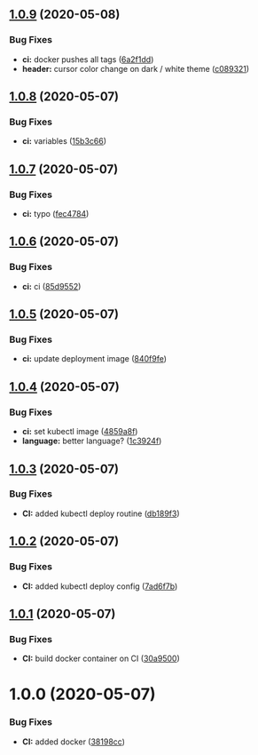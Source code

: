 ## [1.0.9](https://gitlab.crudus.no/websites/kaldheim.org-gatsby/compare/v1.0.8...v1.0.9) (2020-05-08)


### Bug Fixes

* **ci:** docker pushes all tags ([6a2f1dd](https://gitlab.crudus.no/websites/kaldheim.org-gatsby/commit/6a2f1ddf1dd131d131c754308d75537edc7dea42))
* **header:** cursor color change on dark / white theme ([c089321](https://gitlab.crudus.no/websites/kaldheim.org-gatsby/commit/c089321936a99c735ab3126ccb154952d2508732))

## [1.0.8](https://gitlab.crudus.no/websites/kaldheim.org-gatsby/compare/v1.0.7...v1.0.8) (2020-05-07)


### Bug Fixes

* **ci:** variables ([15b3c66](https://gitlab.crudus.no/websites/kaldheim.org-gatsby/commit/15b3c66aa06d1044612e27aabc5f9ee52f346949))

## [1.0.7](https://gitlab.crudus.no/websites/kaldheim.org-gatsby/compare/v1.0.6...v1.0.7) (2020-05-07)


### Bug Fixes

* **ci:** typo ([fec4784](https://gitlab.crudus.no/websites/kaldheim.org-gatsby/commit/fec47841affa15cbe39cad027bc60774797d20d1))

## [1.0.6](https://gitlab.crudus.no/websites/kaldheim.org-gatsby/compare/v1.0.5...v1.0.6) (2020-05-07)


### Bug Fixes

* **ci:** ci ([85d9552](https://gitlab.crudus.no/websites/kaldheim.org-gatsby/commit/85d95524af2d08ec5934aa2d73d97dd07b30cf42))

## [1.0.5](https://gitlab.crudus.no/websites/kaldheim.org-gatsby/compare/v1.0.4...v1.0.5) (2020-05-07)


### Bug Fixes

* **ci:** update deployment image ([840f9fe](https://gitlab.crudus.no/websites/kaldheim.org-gatsby/commit/840f9fe6471bb1657a78e6e00b55ea0249d13cba))

## [1.0.4](https://gitlab.crudus.no/websites/kaldheim.org-gatsby/compare/v1.0.3...v1.0.4) (2020-05-07)


### Bug Fixes

* **ci:** set kubectl image ([4859a8f](https://gitlab.crudus.no/websites/kaldheim.org-gatsby/commit/4859a8f1fe0e220ca68a07160678c11922a04d2a))
* **language:** better language? ([1c3924f](https://gitlab.crudus.no/websites/kaldheim.org-gatsby/commit/1c3924f40b03432835a0c2aea5730d4b5a075690))

## [1.0.3](https://gitlab.crudus.no/websites/kaldheim.org-gatsby/compare/v1.0.2...v1.0.3) (2020-05-07)


### Bug Fixes

* **CI:** added kubectl deploy routine ([db189f3](https://gitlab.crudus.no/websites/kaldheim.org-gatsby/commit/db189f33fc631e117f5e7229eaa97d0a4e0bf553))

## [1.0.2](https://gitlab.crudus.no/websites/kaldheim.org-gatsby/compare/v1.0.1...v1.0.2) (2020-05-07)


### Bug Fixes

* **CI:** added kubectl deploy config ([7ad6f7b](https://gitlab.crudus.no/websites/kaldheim.org-gatsby/commit/7ad6f7b7910e68283ab04bf4524a68e9b134ee1f))

## [1.0.1](https://gitlab.crudus.no/websites/kaldheim.org-gatsby/compare/v1.0.0...v1.0.1) (2020-05-07)


### Bug Fixes

* **CI:** build docker container on CI ([30a9500](https://gitlab.crudus.no/websites/kaldheim.org-gatsby/commit/30a95009fe4bacf69ae9f2264442500faacde9c3))

# 1.0.0 (2020-05-07)


### Bug Fixes

* **CI:** added docker ([38198cc](https://gitlab.crudus.no/websites/kaldheim.org-gatsby/commit/38198cc29f915992242c8a3c56b14944252b2d48))
